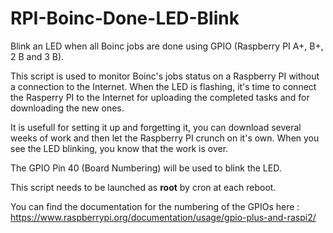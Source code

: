# RPI-Boinc-Done-LED-Blink
Blink an LED when all Boinc jobs are done using GPIO (Raspberry PI A+, B+, 2 B and 3 B).

This script is used to monitor Boinc's jobs status on a Raspberry PI without a connection to the Internet.
When the LED is flashing, it's time to connect the Rasperry PI to the Internet for uploading the completed tasks and for downloading the new ones.

It is usefull for setting it up and forgetting it, you can download several weeks of work and then let the Raspberry PI crunch on it's own. When you see the LED blinking, you know that the work is over.

The GPIO Pin 40 (Board Numbering) will be used to blink the LED.

This script needs to be launched as **root** by cron at each reboot.

You can find the documentation for the numbering of the GPIOs here : https://www.raspberrypi.org/documentation/usage/gpio-plus-and-raspi2/
